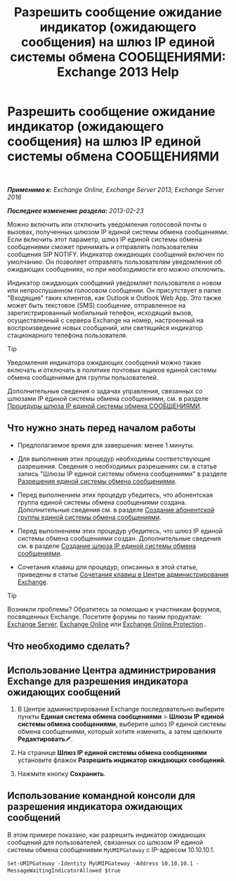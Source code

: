 ﻿---
title: 'Разрешить сообщение ожидание индикатор (ожидающего сообщения) на шлюз IP единой системы обмена СООБЩЕНИЯМИ: Exchange 2013 Help'
TOCTitle: Разрешить сообщение ожидание индикатор (ожидающего сообщения) на шлюз IP единой системы обмена СООБЩЕНИЯМИ
ms:assetid: 5667e37c-48c6-4659-9dc9-94b1dd8ba232
ms:mtpsurl: https://technet.microsoft.com/ru-ru/library/Dd297995(v=EXCHG.150)
ms:contentKeyID: 50488258
ms.date: 05/22/2018
mtps_version: v=EXCHG.150
ms.translationtype: MT
---

# Разрешить сообщение ожидание индикатор (ожидающего сообщения) на шлюз IP единой системы обмена СООБЩЕНИЯМИ

 

_**Применимо к:** Exchange Online, Exchange Server 2013, Exchange Server 2016_

_**Последнее изменение раздела:** 2013-02-23_

Можно включить или отключить уведомления голосовой почты о вызовах, полученных шлюзом IP единой системы обмена сообщениями. Если включить этот параметр, шлюз IP единой системы обмена сообщениями сможет принимать и отправлять пользователям сообщения SIP NOTIFY. Индикатор ожидающих сообщений включен по умолчанию. Он позволяет отправлять пользователям уведомления об ожидающих сообщениях, но при необходимости его можно отключить.

Индикатор ожидающих сообщений уведомляет пользователя о новом или непрослушанном голосовом сообщении. Он присутствует в папке "Входящие" таких клиентов, как Outlook и Outlook Web App. Это также может быть текстовое (SMS) сообщение, отправленное на зарегистрированный мобильный телефон, исходящий вызов, осуществленный с сервера Exchange на номер, настроенный на воспроизведение новых сообщений, или светящийся индикатор стационарного телефона пользователя.

> [!TIP]  
> Уведомления индикатора ожидающих сообщений можно также включать и отключать в политике почтовых ящиков единой системы обмена сообщениями для группы пользователей.


Дополнительные сведения о задачах управления, связанных со шлюзами IP единой системы обмена сообщениями, см. в разделе [Процедуры шлюза IP единой системы обмена СООБЩЕНИЯМИ](um-ip-gateway-procedures-exchange-2013-help.md).

## Что нужно знать перед началом работы

  - Предполагаемое время для завершения: менее 1 минуты.

  - Для выполнения этих процедур необходимы соответствующие разрешения. Сведения о необходимых разрешениях см. в статье запись "Шлюзы IP единой системы обмена сообщениями" в разделе [Разрешения единой системы обмена сообщениями](unified-messaging-permissions-exchange-2013-help.md).

  - Перед выполнением этих процедур убедитесь, что абонентская группа единой системы обмена сообщениями создана. Дополнительные сведения см. в разделе [Создание абонентской группы единой системы обмена сообщениями](create-a-um-dial-plan-exchange-2013-help.md).

  - Перед выполнением этих процедур убедитесь, что шлюз IP единой системы обмена сообщениями создан. Дополнительные сведения см. в разделе [Создание шлюза IP единой системы обмена сообщениями](create-a-um-ip-gateway-exchange-2013-help.md).

  - Сочетания клавиш для процедур, описанных в этой статье, приведены в статье [Сочетания клавиш в Центре администрирования Exchange](keyboard-shortcuts-in-the-exchange-admin-center-exchange-online-protection-help.md).

> [!TIP]  
> Возникли проблемы? Обратитесь за помощью к участникам форумов, посвященных Exchange. Посетите форумы по таким продуктам: <a href="https://go.microsoft.com/fwlink/p/?linkid=60612">Exchange Server</a>, <a href="https://go.microsoft.com/fwlink/p/?linkid=267542">Exchange Online</a> или <a href="https://go.microsoft.com/fwlink/p/?linkid=285351">Exchange Online Protection</a>..


## Что необходимо сделать?

## Использование Центра администрирования Exchange для разрешения индикатора ожидающих сообщений

1.  В Центре администрирования Exchange последовательно выберите пункты **Единая система обмена сообщениями** \> **Шлюзы IP единой системы обмена сообщениями**, выберите шлюз IP единой системы обмена сообщениями, который хотите изменить, а затем щелкните **Редактировать**![Значок редактирования](images/Bb124582.6f53ccb2-1f13-4c02-bea0-30690e6ea71d(EXCHG.150).gif "Значок редактирования").

2.  На странице **Шлюз IP единой системы обмена сообщениями** установите флажок **Разрешить индикатор ожидающих сообщений**.

3.  Нажмите кнопку **Сохранить**.

## Использование командной консоли для разрешения индикатора ожидающих сообщений

В этом примере показано, как разрешить индикатор ожидающих сообщений для пользователей, связанных со шлюзом IP единой системы обмена сообщениями `MyUMIPGateway` с IP-адресом 10.10.10.1.

    Set-UMIPGateway -Identity MyUMIPGateway -Address 10.10.10.1 -MessageWaitingIndicatorAllowed $true

